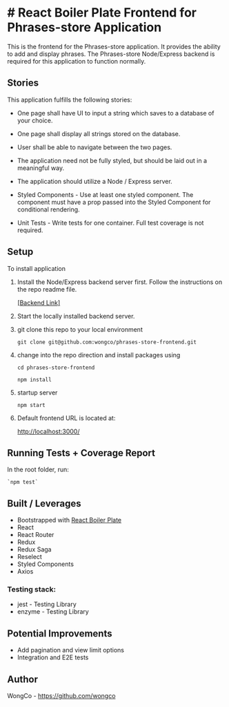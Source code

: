 # # React Boiler Plate Frontend for Phrases-store Application

This is the frontend for the Phrases-store application. It provides the ability to add and display phrases. The Phrases-store Node/Express backend is required for this application to function normally.

## Stories

This application fulfills the following stories:

- One page shall have UI to input a string which saves to a database of your choice.

- One page shall display all strings stored on the database.

- User shall be able to navigate between the two pages.

- The application need not be fully styled, but should be laid out in a meaningful way.

- The application should utilize a Node / Express server.

- Styled Components - Use at least one styled component. The component must have a prop passed into the Styled Component for conditional rendering.

- Unit Tests - Write tests for one container. Full test coverage is not required.

## Setup

To install application

1. Install the Node/Express backend server first. Follow the instructions on the repo readme file.

   [[Backend Link]](https://github.com/wongco/phrases-store-backend)

2. Start the locally installed backend server.

3. git clone this repo to your local environment

   `git clone git@github.com:wongco/phrases-store-frontend.git`

4. change into the repo direction and install packages using

   `cd phrases-store-frontend`

   `npm install`

5. startup server

   `npm start`

6. Default frontend URL is located at:

   [http://localhost:3000/](http://localhost:3000/)

## Running Tests + Coverage Report

In the root folder, run:

    `npm test`

## Built / Leverages

- Bootstrapped with [React Boiler Plate](https://github.com/react-boilerplate/react-boilerplate)
- React
- React Router
- Redux
- Redux Saga
- Reselect
- Styled Components
- Axios

### Testing stack:

- jest - Testing Library
- enzyme - Testing Library

## Potential Improvements

- Add pagination and view limit options
- Integration and E2E tests

## Author

WongCo - https://github.com/wongco
